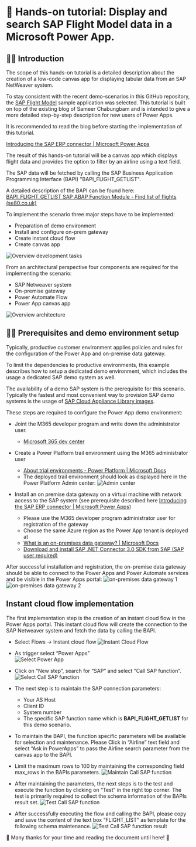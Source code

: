 # 🛫 Hands-on tutorial:  Display and search SAP Flight Model data in a Microsoft Power App. 

## 👩‍💻 Introduction 
The scope of this hands-on tutorial is a detailed description about the creation of a low-code canvas app for displaying tabular data from an SAP NetWeaver system. 

To stay consistent with the recent demo-scenarios in this GitHub repository, the [SAP Flight Model](https://help.sap.com/doc/saphelp_nw70/7.0.31/en-US/cf/21f304446011d189700000e8322d00/content.htm?no_cache=true) sample application was selected. 
This tutorial is built on top of the existing blog of Sameer Chabungbam and is intended to give a more detailed step-by-step description for new users of Power Apps. 


It is recommended to read the blog before starting the implementation of this tutorial. 

[Introducing the SAP ERP connector | Microsoft Power Apps](https://powerapps.microsoft.com/en-us/blog/introducing-the-sap-erp-connector/)

The result of this hands-on tutorial will be a canvas app which displays flight data and provides the option to filter by an airline using a text field. 

The SAP data will be fetched by calling the SAP Business Application Programming Interface (BAPI) "BAPI_FLIGHT_GETLIST". 

A detailed description of the BAPI can be found here:
[BAPI_FLIGHT_GETLIST SAP ABAP Function Module - Find list of flights (se80.co.uk)](https://www.se80.co.uk/sapfms/b/bapi/bapi_flight_getlist.htm)

To implement the scenario three major steps have to be implemented: 
*  Preparation of demo environment  
*  Install and configure on-prem gateway 
*  Create instant cloud flow 
*  Create canvas app 

![Overview development tasks](https://github.com/ROBROICH/Display-and-search-SAP-Flight-Model-data-in-a-Microsoft-Power-App/blob/main/img/Intro_Creation_Tasks.png?raw=true)

From an architectural perspective four components are required for the implementing the scenario:

* SAP Netweaver system
* On-premise gateway
* Power Automate Flow 
* Power App canvas app 

![Overview architecture](https://github.com/ROBROICH/Display-and-search-SAP-Flight-Model-data-in-a-Microsoft-Power-App/blob/main/img/Intro_Architekture.png?raw=true)



## 👩‍💻 Prerequisites and demo environment setup 

Typically, productive customer environment applies policies and rules for the configuration of the Power App and on-premise data gateway. 

To limit the dependencies to productive environments, this example describes how to setup a dedicated demo environment, which includes the usage a dedicated SAP demo system as well. 

The availability of a demo SAP system is the prerequisite for this scenario. 
Typically the fastest and most convenient way to provision SAP demo systems is the usage of [SAP Cloud Appliance Library images](https://cal.sap.com/catalog#/solutions). 

These steps are required to configure the Power App demo environment: 
* Joint the M365 developer program and write down the administrator user. 
    * [Microsoft 365 dev center](https://developer.microsoft.com/en-us/microsoft-365)
* Create a Power Platform trail environment using the M365 administrator user 
    * [About trial environments - Power Platform | Microsoft Docs](https://docs.microsoft.com/en-us/power-platform/admin/trial-environments) 
    * The deployed trail environment should look as displayed here in the Power Platform Admin center: 
        ![Admin center](https://github.com/ROBROICH/Display-and-search-SAP-Flight-Model-data-in-a-Microsoft-Power-App/blob/main/img/Configuratin_AdminCenter.png?raw=true)

* Install an on premise data gateway on a virtual machine with network access to the SAP system (see prerequisite described here [Introducing the SAP ERP connector | Microsoft Power Apps](https://powerapps.microsoft.com/en-us/blog/introducing-the-sap-erp-connector/))
    * Please use the M365 developer program administrator user for registration of the gateway 
    * Choose the same Azure region as the Power App tenant is deployed at 
    * [What is an on-premises data gateway? | Microsoft Docs](https://docs.microsoft.com/en-us/data-integration/gateway/service-gateway-onprem)
    * [Download and install SAP .NET Connector 3.0 SDK from SAP (SAP user required)](https://support.sap.com/en/product/connectors/msnet.html)
    
After successful installation and registration, the on-premise data gateway should be able to connect to the Power Apps and Power Automate services and be visible in the Power Apps portal: 
![on-premises data gateway 1](https://github.com/ROBROICH/Display-and-search-SAP-Flight-Model-data-in-a-Microsoft-Power-App/blob/main/img/Configuration_DataGateway.png?raw=true)
![on-premises data gateway 2](https://github.com/ROBROICH/Display-and-search-SAP-Flight-Model-data-in-a-Microsoft-Power-App/blob/main/img/Configuration_DataGateway_PowerApp.png?raw=true)

## Instant cloud flow implementation
The first implementation step is the creation of an instant cloud flow in the Power Apps portal. 
This instant cloud flow will create the connection to the SAP Netweaver system and fetch the data by calling the BAPI. 

* Select Flows -> Instant cloud flow 
![Instant Cloud Flow](https://github.com/ROBROICH/Display-and-search-SAP-Flight-Model-data-in-a-Microsoft-Power-App/blob/main/img/Flow_InstantCloudFlow.png?raw=true)

* As trigger select “Power Apps”  
![Select Power App](https://github.com/ROBROICH/Display-and-search-SAP-Flight-Model-data-in-a-Microsoft-Power-App/blob/main/img/Flow_InstantCloudFlow_SelectPoweApp.png?raw=true)

* Click on “New step”, search for “SAP” and select “Call SAP function”.   
![Select Call SAP function](https://github.com/ROBROICH/Display-and-search-SAP-Flight-Model-data-in-a-Microsoft-Power-App/blob/main/img/Flow_InstantCloudFlow_SelectSAPFunction.png?raw=true)

* The next step is to maintain the SAP connection parameters: 
    * Your AS Host
    * Client ID
    * System number 
    * The specific SAP function name which is __BAPI_FLIGHT_GETLIST__ for this demo scenario.

* To maintain the BAPI, the function specific parameters will be available for selection and maintenance. Please Click in “Airline” text field and select “Ask in PowerApps” to pass the Airline search parameter from the canvas app to the BAPI. 
* Limit the maximum rows to 100 by maintaining the corresponding field max_rows in the BAPIs parameters. 
![Maintain Call SAP function](https://github.com/ROBROICH/Display-and-search-SAP-Flight-Model-data-in-a-Microsoft-Power-App/blob/main/img/Flow_InstantCloudFlow_MaintainSAPFunction.png?raw=true)

* After maintaining the parameters, the next steps is to the test and execute the function by clicking on “Test” in the right top corner. The test is primarily required to collect the schema information of the BAPIs result set. 
![Test Call SAP function](https://github.com/ROBROICH/Display-and-search-SAP-Flight-Model-data-in-a-Microsoft-Power-App/blob/main/img/Flow_InstantCloudFlow_TestSAPFunction.png?raw=true)

* After successfully executing the flow and calling the BAPI, please copy and save the content of the text box “FLIGHT_LIST” as template for the following schema maintenance. 
![Test Call SAP function result](https://github.com/ROBROICH/Display-and-search-SAP-Flight-Model-data-in-a-Microsoft-Power-App/blob/main/img/Flow_InstantCloudFlow_TestSAPFunction_Result.png?raw=true)


🙏 Many thanks for your time and reading the document until here! 🙏












